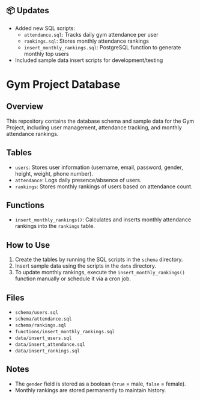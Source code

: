 ## 📦 Updates

- Added new SQL scripts:
  - `attendance.sql`: Tracks daily gym attendance per user
  - `rankings.sql`: Stores monthly attendance rankings
  - `insert_monthly_rankings.sql`: PostgreSQL function to generate monthly top users
- Included sample data insert scripts for development/testing

# Gym Project Database

## Overview

This repository contains the database schema and sample data for the Gym Project, including user management, attendance tracking, and monthly attendance rankings.

## Tables

- `users`: Stores user information (username, email, password, gender, height, weight, phone number).
- `attendance`: Logs daily presence/absence of users.
- `rankings`: Stores monthly rankings of users based on attendance count.

## Functions

- `insert_monthly_rankings()`: Calculates and inserts monthly attendance rankings into the `rankings` table.

## How to Use

1. Create the tables by running the SQL scripts in the `schema` directory.
2. Insert sample data using the scripts in the `data` directory.
3. To update monthly rankings, execute the `insert_monthly_rankings()` function manually or schedule it via a cron job.

## Files

- `schema/users.sql`
- `schema/attendance.sql`
- `schema/rankings.sql`
- `functions/insert_monthly_rankings.sql`
- `data/insert_users.sql`
- `data/insert_attendance.sql`
- `data/insert_rankings.sql`

## Notes

- The `gender` field is stored as a boolean (`true` = male, `false` = female).
- Monthly rankings are stored permanently to maintain history.
